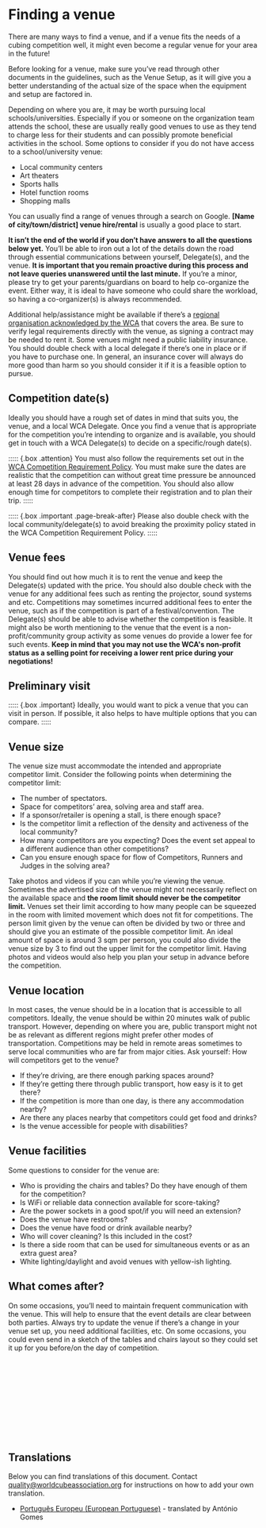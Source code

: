 # Finding a venue

There are many ways to find a venue, and if a venue fits the needs of a cubing competition well, it might even become a regular venue for your area in the future!

Before looking for a venue, make sure you’ve read through other documents in the guidelines, such as the Venue Setup, as it will give you a better understanding of the actual size of the space when the equipment and setup are factored in.

Depending on where you are, it may be worth pursuing local schools/universities. Especially if you or someone on the organization team attends the school, these are usually really good venues to use as they tend to charge less for their students and can possibly promote beneficial activities in the school.
Some options to consider if you do not have access to a school/university venue:

- Local community centers
- Art theaters
- Sports halls
- Hotel function rooms
- Shopping malls

You can usually find a range of venues through a search on Google. **[Name of city/town/district] venue hire/rental** is usually a good place to start.

**It isn’t the end of the world if you don’t have answers to all the questions below yet.** You’ll be able to iron out a lot of the details down the road through essential communications between yourself, Delegate(s), and the venue. **It is important that you remain proactive during this process and not leave queries unanswered until the last minute.** If you’re a minor, please try to get your parents/guardians on board to help co-organize the event. Either way, it is ideal to have someone who could share the workload, so having a co-organizer(s) is always recommended.

Additional help/assistance might be available if there’s a [regional organisation acknowledged by the WCA](https://www.worldcubeassociation.org/organizations) that covers the area. Be sure to verify legal requirements directly with the venue, as signing a contract may be needed to rent it. Some venues might need a public liability insurance. You should double check with a local delegate if there’s one in place or if you have to purchase one. In general, an insurance cover will always do more good than harm so you should consider it if it is a feasible option to pursue.

## Competition date(s)

Ideally you should have a rough set of dates in mind that suits you, the venue, and a local WCA Delegate. Once you find a venue that is appropriate for the competition you’re intending to organize and is available, you should get in touch with a WCA Delegate(s) to decide on a specific/rough date(s).

::::: {.box .attention}
You must also follow the requirements set out in the [WCA Competition Requirement Policy](https://www.worldcubeassociation.org/documents/policies/external/Competition%20Requirements.pdf). You must make sure the dates are realistic that the competition can without great time pressure be announced at least 28 days in advance of the competition. You should also allow enough time for competitors to complete their registration and to plan their trip.
:::::

::::: {.box .important .page-break-after}
Please also double check with the local community/delegate(s) to avoid breaking the proximity policy stated in the WCA Competition Requirement Policy.
:::::

## Venue fees

You should find out how much it is to rent the venue and keep the Delegate(s) updated with the price. You should also double check with the venue for any additional fees such as renting the projector, sound systems and etc. Competitions may sometimes incurred additional fees to enter the venue, such as if the competition is part of a festival/convention. The Delegate(s) should be able to advise whether the competition is feasible. It might also be worth mentioning to the venue that the event is a non-profit/community group activity as some venues do provide a lower fee for such events. **Keep in mind that you may not use the WCA's non-profit status as a selling point for receiving a lower rent price during your negotiations!**

## Preliminary visit

::::: {.box .important}
Ideally, you would want to pick a venue that you can visit in person. If possible, it also helps to have multiple options that you can compare.
:::::

## Venue size

The venue size must accommodate the intended and appropriate competitor limit.
Consider the following points when determining the competitor limit:

- The number of spectators.
- Space for competitors’ area, solving area and staff area.
- If a sponsor/retailer is opening a stall, is there enough space?
- Is the competitor limit a reflection of the density and activeness of the local community?
- How many competitors are you expecting? Does the event set appeal to a different audience than other competitions?
- Can you ensure enough space for flow of Competitors, Runners and Judges in the solving area?

Take photos and videos if you can while you’re viewing the venue. Sometimes the advertised size of the venue might not necessarily reflect on the available space and **the room limit should never be the competitor limit.** Venues set their limit according to how many people can be squeezed in the room with limited movement which does not fit for competitions. The person limit given by the venue can often be divided by two or three and should give you an estimate of the possible competitor limit. An ideal amount of space is around 3 sqm per person, you could also divide the venue size by 3 to find out the upper limit for the competitor limit. Having photos and videos would also help you plan your setup in advance before the competition.

## Venue location

In most cases, the venue should be in a location that is accessible to all competitors. Ideally, the venue should be within 20 minutes walk of public transport. However, depending on where you are, public transport might not be as relevant as different regions might prefer other modes of transportation. Competitions may be held in remote areas sometimes to serve local communities who are far from major cities.
Ask yourself: How will competitors get to the venue?

- If they’re driving, are there enough parking spaces around?
- If they’re getting there through public transport, how easy is it to get there?
- If the competition is more than one day, is there any accommodation nearby?
- Are there any places nearby that competitors could get food and drinks?
- Is the venue accessible for people with disabilities?

## Venue facilities

Some questions to consider for the venue are:

- Who is providing the chairs and tables? Do they have enough of them for the competition?
- Is WiFi or reliable data connection available for score-taking?
- Are the power sockets in a good spot/if you will need an extension?
- Does the venue have restrooms?
- Does the venue have food or drink available nearby?
- Who will cover cleaning? Is this included in the cost?
- Is there a side room that can be used for simultaneous events or as an extra guest area?
- White lighting/daylight and avoid venues with yellow-ish lighting.

## What comes after?

On some occasions, you’ll need to maintain frequent communication with the venue. This will help to ensure that the event details are clear between both parties. Always try to update the venue if there’s a change in your venue set up, you need additional facilities, etc. On some occasions, you could even send in a sketch of the tables and chairs layout so they could set it up for you before/on the day of competition.

<div style="margin-top: 200px"></div>

## Translations

Below you can find translations of this document. Contact quality@worldcubeassociation.org for instructions on how to add your own translation.

- [Português Europeu (European Portuguese)](https://worldcubeassociation.org/edudoc/organizer-guidelines/pt/finding-venue.pdf) - translated by António Gomes
